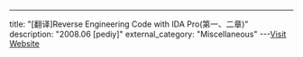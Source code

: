 ---
title: "[翻译]Reverse Engineering Code with IDA Pro(第一、二章)"
description: "2008.06 [pediy]"
external_category: "Miscellaneous"
---[Visit Website](https://bbs.pediy.com/thread-66010.htm)

